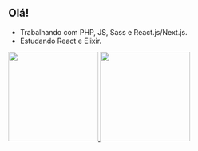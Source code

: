 ## Olá!

- Trabalhando com PHP, JS, Sass e React.js/Next.js. 
- Estudando React e Elixir.

<div align="center" style="display: flex;">
  <a href="https://github.com/carolaine-vieira">
  <img height="180em" src="https://github-readme-stats.vercel.app/api?username=carolaine-vieira&show_icons=true&theme=tokyonight&include_all_commits=true&count_private=true"/>
  <img height="180em" src="https://github-readme-stats.vercel.app/api/top-langs/?username=carolaine-vieira&layout=compact&theme=tokyonight&hide=pug,css&langs_count=10"/>
</div>
